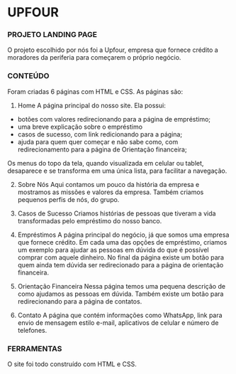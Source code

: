 # UPFOUR

### PROJETO LANDING PAGE

O projeto escolhido por nós foi a Upfour, empresa que fornece crédito a moradores da periferia para começarem o próprio negócio.

### CONTEÚDO

Foram criadas 6 páginas com HTML e CSS. As páginas são:
1. Home
A página principal do nosso site. Ela possui:
* botões com valores redirecionando para a página de empréstimo;
* uma breve explicação sobre o empréstimo
* casos de sucesso, com link redicionando para a página;
* ajuda para quem quer começar e não sabe como, com redirecionamento para a página de Orientação financeira;

Os menus do topo da tela, quando visualizada em celular ou tablet, desaparece e se transforma em uma única lista, para facilitar a navegação.

2. Sobre Nós
Aqui contamos um pouco da história da empresa e mostramos as missões e valores da empresa. Também criamos pequenos perfis de nós, do grupo.

3. Casos de Sucesso
Criamos histórias de pessoas que tiveram a vida transformadas pelo empréstimo do nosso banco.

4. Empréstimos
A página principal do negócio, já que somos uma empresa que fornece crédito. Em cada uma das opções de empréstimo, criamos um exemplo para ajudar as pessoas em dúvida do que é possível comprar com aquele dinheiro. No final da página existe um botão para quem ainda tem dúvida ser redirecionado para a página de orientação financeira.

5. Orientação Financeira
Nessa página temos uma pequena descrição de como ajudamos as pessoas em dúvida. Também existe um botão para redirecionando para a página de contatos.

6. Contato
A página que contém informações como WhatsApp, link para envio de mensagem estilo e-mail, aplicativos de celular e número de telefones.

### FERRAMENTAS
O site foi todo construído com HTML e CSS. 